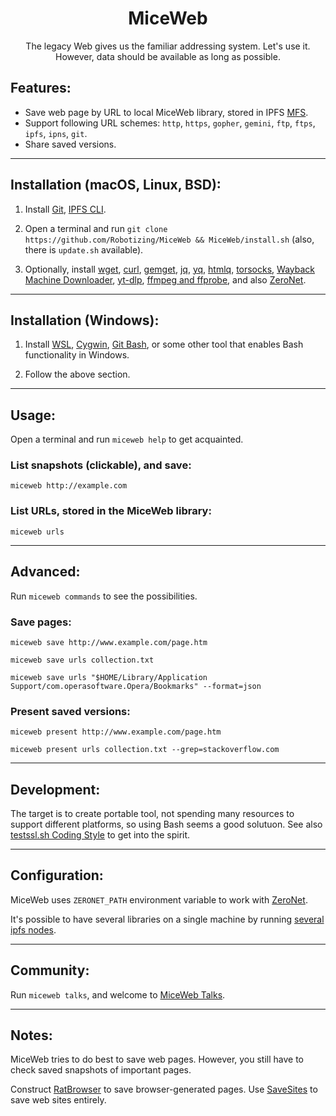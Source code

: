 <h1 align="center">MiceWeb</h1>

<p align="center">The legacy Web gives us the familiar addressing system. Let's use it. However, data should be available as long as possible.</p>

## Features:

- Save web page by URL to local MiceWeb library, stored in IPFS [MFS](https://docs.ipfs.tech/concepts/file-systems/#mutable-file-system-mfs).
- Support following URL schemes: `http`, `https`, `gopher`, `gemini`, `ftp`, `ftps`, `ipfs`, `ipns`, `git`.
- Share saved versions.

---

## Installation (macOS, Linux, BSD):

1. Install [Git](https://git-scm.com/downloads/), [IPFS CLI](https://docs.ipfs.tech/install/command-line/).

2. Open a terminal and run `git clone https://github.com/Robotizing/MiceWeb && MiceWeb/install.sh` (also, there is `update.sh` available).

3. Optionally, install [wget](https://www.gnu.org/software/wget/), [curl](https://curl.se/), [gemget](https://github.com/makeworld-the-better-one/gemget/), [jq](https://stedolan.github.io/jq/download/), [yq](https://kislyuk.github.io/yq/#installation), [htmlq](https://github.com/mgdm/htmlq/), [torsocks](https://gitlab.torproject.org/tpo/core/torsocks), [Wayback Machine Downloader](https://github.com/ShiftaDeband/wayback-machine-downloader), [yt-dlp](https://github.com/yt-dlp/yt-dlp/), [ffmpeg and ffprobe](https://www.ffmpeg.org), and also [ZeroNet](https://en.wikipedia.org/wiki/ZeroNet).

---

## Installation (Windows):

1. Install [WSL](https://docs.microsoft.com/en-us/windows/wsl/install-win10), [Cygwin](https://www.cygwin.com/), [Git Bash](https://git-scm.com/download/win), or some other tool that enables Bash functionality in Windows.

2. Follow the above section.

---

## Usage:

Open a terminal and run `miceweb help` to get acquainted.

### List snapshots (clickable), and save:
`miceweb http://example.com`

### List URLs, stored in the MiceWeb library:
`miceweb urls`

---

## Advanced:

Run `miceweb commands` to see the possibilities.

### Save pages:
`miceweb save http://www.example.com/page.htm`

`miceweb save urls collection.txt`

`miceweb save urls "$HOME/Library/Application Support/com.operasoftware.Opera/Bookmarks" --format=json`

### Present saved versions:
`miceweb present http://www.example.com/page.htm`

`miceweb present urls collection.txt --grep=stackoverflow.com`

---

## Development:

The target is to create portable tool, not spending many resources to support different platforms, so using Bash seems a good solutuon. See also [testssl.sh Coding Style](https://github.com/drwetter/testssl.sh/blob/3.2/Coding_Convention.md) to get into the spirit.

---

## Configuration:

MiceWeb uses `ZERONET_PATH` environment variable to work with [ZeroNet](https://en.wikipedia.org/wiki/ZeroNet).

It's possible to have several libraries on a single machine by running [several ipfs nodes](https://stackoverflow.com/questions/40180171/how-to-run-several-ipfs-nodes-on-a-single-machine).

---

## Community:

Run `miceweb talks`, and welcome to [MiceWeb Talks](https://proxy.zeronet.dev/1MiceWebdn35s6pUd3EM54uNveUJNSHsMr/?Main).

---

## Notes:

MiceWeb tries to do best to save web pages. However, you still have to check saved snapshots of important pages.

Construct [RatBrowser](https://ratbrowser.com) to save browser-generated pages. Use [SaveSites](https://github.com/defder-su/SaveSites) to save web sites entirely.
